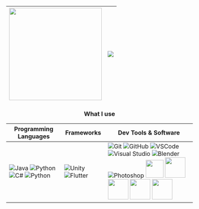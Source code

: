 <img src="https://github-readme-stats.vercel.app/api?username=malaka96&show_icons=true&hide_border=true&title_color=94b4a4&amp&icon_color=FFFFFF&amp&text_color=FFFFFF&amp&bg_color=000000&count_private=true&include_all_commits=true" height="250">|<img src="https://github-readme-stats.vercel.app/api/top-langs/?username=malaka96&text_color=FFFFFF&bg_color=000000&title_color=94b4a4&langs_count=15&layout=compact&hide_border=true">
|---|---|

<h3 align="center"><b>What I use</b></h3>

| **Programming Languages** | **Frameworks**       | **Dev Tools & Software**  |
|---------------------------|----------------------|---------------------------|
| ![Java](https://skillicons.dev/icons?i=java) ![Python](https://skillicons.dev/icons?i=cs) ![C#](https://skillicons.dev/icons?i=dart) ![Python](https://skillicons.dev/icons?i=python) | ![Unity](https://skillicons.dev/icons?i=unity) ![Flutter](https://skillicons.dev/icons?i=flutter)  | ![Git](https://skillicons.dev/icons?i=git) ![GitHub](https://skillicons.dev/icons?i=github) ![VSCode](https://skillicons.dev/icons?i=vscode) ![Visual Studio](https://skillicons.dev/icons?i=visualstudio) ![Blender](https://skillicons.dev/icons?i=blender) ![Photoshop](https://skillicons.dev/icons?i=ps) <img src="https://uxwing.com/wp-content/themes/uxwing/download/brands-and-social-media/adobe-substance-3d-painter-icon.png" width="48">  <img src="https://img.icons8.com/color/48/trello.png" width="55"> <img src="https://img.icons8.com/color/48/audacity.png" width="55"> <img src="https://img.icons8.com/color/48/slack-new.png" width="55"> <img src="https://img.icons8.com/color/48/davinci-resolve.png" width="55"> |


